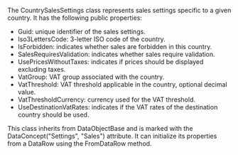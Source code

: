 The CountrySalesSettings class represents sales settings specific to a given country. It has the following public properties:

- Guid: unique identifier of the sales settings.
- Iso3LettersCode: 3-letter ISO code of the country.
- IsForbidden: indicates whether sales are forbidden in this country.
- SalesRequiresValidation: indicates whether sales require validation.
- UsePricesWithoutTaxes: indicates if prices should be displayed excluding taxes.
- VatGroup: VAT group associated with the country.
- VatThreshold: VAT threshold applicable in the country, optional decimal value.
- VatThresholdCurrency: currency used for the VAT threshold.
- UseDestinationVatRates: indicates if the VAT rates of the destination country should be used.

This class inherits from DataObjectBase and is marked with the DataConcept("Settings", "Sales") attribute. It can initialize its properties from a DataRow using the FromDataRow method.